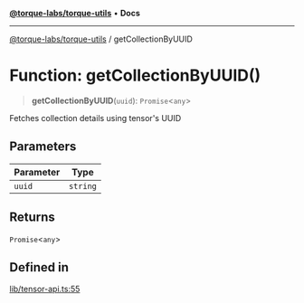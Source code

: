 [**@torque-labs/torque-utils**](../README.md) • **Docs**

***

[@torque-labs/torque-utils](../README.md) / getCollectionByUUID

# Function: getCollectionByUUID()

> **getCollectionByUUID**(`uuid`): `Promise`\<`any`\>

Fetches collection details using tensor's UUID

## Parameters

| Parameter | Type |
| ------ | ------ |
| `uuid` | `string` |

## Returns

`Promise`\<`any`\>

## Defined in

[lib/tensor-api.ts:55](https://github.com/torque-labs/torque-utils/blob/c76fb4101d477d1e8e6fb4f5de7a277964527c27/lib/tensor-api.ts#L55)
